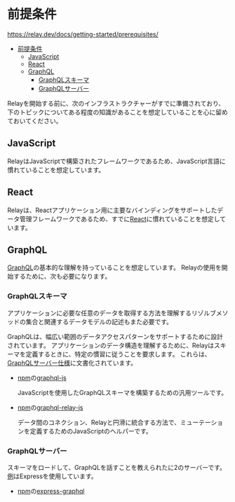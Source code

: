 # 前提条件

<https://relay.dev/docs/getting-started/prerequisites/>

- [前提条件](#前提条件)
  - [JavaScript](#javascript)
  - [React](#react)
  - [GraphQL](#graphql)
    - [GraphQLスキーマ](#graphqlスキーマ)
    - [GraphQLサーバー](#graphqlサーバー)

Relayを開始する前に、次のインフラストラクチャーがすでに準備されており、下のトピックについてある程度の知識があることを想定していることを心に留めておいてください。

## JavaScript

RelayはJavaScriptで構築されたフレームワークであるため、JavaScript言語に慣れていることを想定しています。

## React

Relayは、Reactアプリケーション用に主要なバインディングをサポートしたデータ管理フレームワークであるため、すでに[React](https://reactjs.org/)に慣れていることを想定しています。

## GraphQL

[GraphQL](http://graphql.org/learn/)の基本的な理解を持っていることを想定しています。
Relayの使用を開始するために、次も必要になります。

### GraphQLスキーマ

アプリケーションに必要な任意のデータを取得する方法を理解するリゾルブメソッドの集合と関連するデータモデルの記述もまた必要です。

GraphQLは、幅広い範囲のデータアクセスパターンをサポートするために設計されています。
アプリケーションのデータ構造を理解するために、Relayはスキーマを定義するときに、特定の慣習に従うことを要求します。
これらは、[GraphQLサーバー仕様](https://relay.dev/docs/guides/graphql-server-specification/)に文書化されています。

- [npm](https://www.npmjs.com/package/graphql)の[graphql-js](https://github.com/graphql/graphql-js)

  JavaScriptを使用したGraphQLスキーマを構築するための汎用ツールです。

- [npm](https://www.npmjs.com/package/graphql-relay)の[graphql-relay-js](https://github.com/graphql/graphql-relay-js)

  データ間のコネクション、Relayと円滑に統合する方法で、ミューテーションを定義するためのJavaScriptのヘルパーです。

### GraphQLサーバー

スキーマをロードして、GraphQLを話すことを教えられたに2のサーバーです。
[例](https://github.com/relayjs/relay-examples)はExpressを使用しています。

- [npm](https://www.npmjs.com/package/express-graphql)の[express-graphql](https://github.com/graphql/express-graphql)
